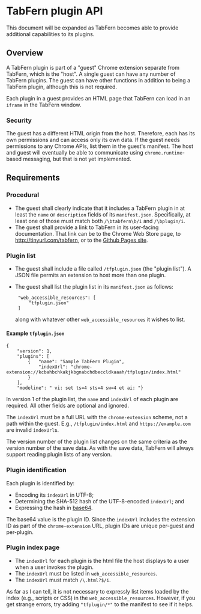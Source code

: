 # TabFern plugin API

This document will be expanded as TabFern becomes able to provide additional
capabilities to its plugins.

## Overview

A TabFern plugin is part of a "guest" Chrome extension separate from TabFern,
which is the "host".  A single guest can have any number of TabFern plugins.
The guest can have other
functions in addition to being a TabFern plugin, although this is not required.

Each plugin in a guest provides an HTML page that TabFern
can load in an `iframe` in the TabFern window.

### Security

The guest has a different HTML origin from the host.  Therefore, each has its
own permissions and can access only its own data.  If the guest needs
permissions to any Chrome APIs, list them in the guest's manifest.  The host
and guest will eventually be able to communicate using `chrome.runtime`-based
messaging, but that is not yet implemented.

## Requirements

### Procedural

 - The guest shall clearly indicate that it includes a TabFern plugin in at
   least the `name` or `description` fields of its `manifest.json`.
   Specifically,
   at least one of those must match both `/\btabfern\b/i` and `/\bplugin/i`.
 - The guest shall provide a link to TabFern in its user-facing documentation.
   That link can be to the Chrome Web Store page, to
   <http://tinyurl.com/tabfern>, or to the
   [Github Pages site](https://cxw42.github.io/TabFern/).

### Plugin list

 - The guest shall include a file called `/tfplugin.json` (the "plugin
   list").  A JSON file permits an extension to host more than one plugin.
 - The guest shall list the plugin list in its `manifest.json` as follows:

        "web_accessible_resources": [
            "tfplugin.json"
        ]

   along with whatever other `web_accessible_resources` it wishes to list.

#### Example `tfplugin.json`

    {
        "version": 1,
        "plugins": [
            {   "name": "Sample TabFern Plugin",
                "indexUrl": "chrome-extension://kcbahbchkakjkbgnabchdbeccldkaaah/tfplugin/index.html"
            }
        ],
        "modeline": " vi: set ts=4 sts=4 sw=4 et ai: "}

In version 1 of the plugin list, the `name` and `indexUrl` of each plugin
are required.  All other fields are optional and ignored.

The `indexUrl` must be a full URL with the `chrome-extension` scheme,
not a path within the guest.  E.g., `/tfplugin/index.html` and
`https://example.com` are invalid `indexUrl`s.

The version number
of the plugin list changes on the same criteria as the version number of the
save data.  As with the save data, TabFern will always support reading plugin
lists of any version.

### Plugin identification

Each plugin is identified by:

 - Encoding its `indexUrl` in UTF-8;
 - Determining the SHA-512 hash of the UTF-8-encoded `indexUrl`; and
 - Expressing the hash in [base64](https://github.com/beatgammit/base64-js).

The base64 value is the plugin ID.  Since the `indexUrl` includes the
extension ID as part of the `chrome-extension` URL, plugin IDs are unique
per-guest and per-plugin.

### Plugin index page

 - The `indexUrl` for each plugin is the html file the host displays to a user
   when a user invokes the plugin.
 - The `indexUrl` must be listed in `web_accessible_resources`.
 - The `indexUrl` must match `/\.html?$/i`.

As far as I can tell, it is not necessary to expressly list items loaded
by the index (e.g., scripts or CSS) in the `web_accessible_resources`.
However, if you get strange errors, try adding `"tfplugin/*"` to the
manifest to see if it helps.

<!-- vi: set ts=4 sts=4 sw=4 et ai ft=markdown: -->

